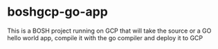 # boshgcp-go-app

This is a BOSH project running on GCP that will take the source or a GO hello world app, compile it with the go compiler and deploy it to GCP
